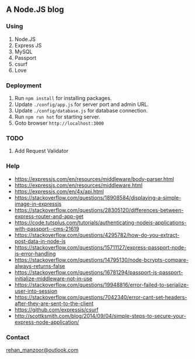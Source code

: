 ## A Node.JS blog

### Using
1. Node.JS
2. Express JS
3. MySQL
4. Passport
5. csurf
6. Love

### Deployment
1. Run `npm install` for installing packages.
2. Update `./config/app.js` for server port and admin URL.
3. Update `./config/database.js` for database connection.
4. Run `npm run hot` for starting server.
5. Goto browser `http://localhost:3000`

### TODO

1. Add Request Validator


### Help

* https://expressjs.com/en/resources/middleware/body-parser.html
* https://expressjs.com/en/resources/middleware.html
* https://expressjs.com/en/4x/api.html
* https://stackoverflow.com/questions/18908584/displaying-a-simple-image-in-expressjs
* https://stackoverflow.com/questions/28305120/differences-between-express-router-and-app-get
* https://code.tutsplus.com/tutorials/authenticating-nodejs-applications-with-passport--cms-21619
* https://stackoverflow.com/questions/4295782/how-do-you-extract-post-data-in-node-js
* https://stackoverflow.com/questions/15711127/express-passport-node-js-error-handling
* https://stackoverflow.com/questions/14795130/node-bcrypts-compare-always-returns-false
* https://stackoverflow.com/questions/16781294/passport-js-passport-initialize-middleware-not-in-use
* https://stackoverflow.com/questions/19948816/error-failed-to-serialize-user-into-session
* https://stackoverflow.com/questions/7042340/error-cant-set-headers-after-they-are-sent-to-the-client
* https://github.com/expressjs/csurf
* http://scottksmith.com/blog/2014/09/04/simple-steps-to-secure-your-express-node-application/

### Contact 

[rehan_manzoor@outlook.com](mailto://rehan_manzoor@outlook.com)
